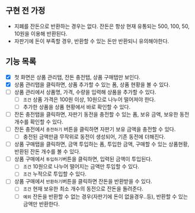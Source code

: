 ## 구현 전 가정

-   지폐를 잔돈으로 반환하는 경우는 없다. 잔돈은 항상 현재 유통되는 500, 100, 50, 10원을 이용해 반환된다.
-   자판기에 돈이 부족할 경우, 반환할 수 있는 돈만 반환되니 유의해야한다.

## 기능 목록

-   [x] 첫 화면은 상품 관리탭, 잔돈 충전탭, 상품 구매탭만 보인다.
-   [x] 상품 관리탭을 클릭하면, 상품 추가할 수 있는 폼, 상품 현황을 볼 수 있다.
-   [ ] 상품 관리에서 상품명, 가격, 수량을 입력해 상품을 추가할 수 있다.
    -   [ ] `조건` 상품 가격은 100원 이상, 10원으로 나누어 떨어져야 한다.
    -   [ ] 추가한 상품을 상품 현황에서 바로 확인할 수 있다.
-   [ ] 잔돈 충전탭을 클릭하면, 자판기 동전을 충전할 수 있는 폼, 보유 금액, 보유한 동전 개수를 확인할 수 있다.
-   [ ] 잔돈 충전에서 `충전하기` 버튼을 클릭하면 자판기 보유 금액을 충전할 수 있다.
    -   [ ] 충전된 금액만큼 무작위로 동전이 생성되어, 기존 동전에 더해진다.
-   [ ] 상품 구매탭을 클릭하면, 금액 투입하는 폼, 투입한 금액, 구매할 수 있는 상품현황, 반환된 잔돈 개수를 볼 수 있다.
-   [ ] 상품 구매에서 `투입하기`버튼을 클릭하면, 입력된 금액이 투입된다.
    -   [ ] `조건` 10원으로 나누어 떨어지는 금액만 투입할 수 있다.
    -   [ ] `조건` 누적으로 투입할 수 있다.
-   [ ] 상품 구매에서 `반환하기`버튼을 클릭하면 잔돈을 반환받을 수 있다.
    -   [ ] `조건` 현재 보유한 최소 개수의 동전으로 잔돈을 돌려준다.
    -   [ ] `예외` 잔돈을 반환할 수 없는 경우(자판기에 돈이 없을경우..등), 반환할 수 있는 금액만 반환한다.
